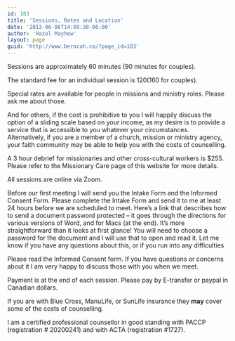 ```yaml
---
id: 183
title: 'Sessions, Rates and Location'
date: '2013-06-06T14:09:38-06:00'
author: 'Hazel Mayhew'
layout: page
guid: 'http://www.beracah.ca/?page_id=183'
---
```


Sessions are approximately 60 minutes (90 minutes for couples).

The standard fee for an individual session is $120 ($160 for couples).

Special rates are available for people in missions and ministry roles. Please ask me about those.

And for others, if the cost is prohibitive to you I will happily discuss the option of a sliding scale based on your income, as my desire is to provide a service that is accessible to you whatever your circumstances. Alternatively, if you are a member of a church, mission or ministry agency, your faith community may be able to help you with the costs of counselling.

A 3 hour debrief for missionaries and other cross-cultural workers is $255. Please refer to the Missionary Care page of this website for more details.

All sessions are online via Zoom.

Before our first meeting I will send you the Intake Form and the Informed Consent Form. Please complete the Intake Form and send it to me at least 24 hours before we are scheduled to meet. Here’s a link that describes how to send a document password protected – it goes through the directions for various versions of Word, and for Macs (at the end). It’s more straightforward than it looks at first glance! You will need to choose a password for the document and I will use that to open and read it. Let me know if you have any questions about this, or if you run into any difficulties

<div><http://www.wikihow.com/Password-Protect-a-Microsoft-Word-Document>

</div>Please read the Informed Consent form. If you have questions or concerns about it I am very happy to discuss those with you when we meet.

Payment is at the end of each session. Please pay by E-transfer or paypal in Canadian dollars.

If you are with Blue Cross, ManuLife, or SunLife insurance they **may** cover some of the costs of counselling.

I am a certified professional counsellor in good standing with PACCP (registration # 20200241) and with ACTA (registration #1727).